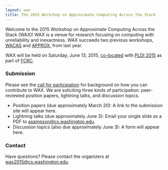 ```yaml
---
layout: wax
title: The 2015 Workshop on Approximate Computing Across the Stack
---
```

Welcome to the 2015 Workshop on Approximate Computing Across the Stack (WAX)! WAX is a venue for research focusing on computing with unreliability and inexactness. WAX succeeds two previous workshops, [WACAS][] and [APPROX][], from last year.

[wacas]: http://sampa.cs.washington.edu/wacas14/
[approx]: http://approx2014.cs.umass.edu

WAX will be held on Saturday, June 13, 2015, [co-located][pldiwks] with [PLDI 2015][] as part of [FCRC][].

[pldiwks]: http://conf.researchr.org/track/pldi2015/pldi2015-workshops
[FCRC]: http://fcrc.acm.org/
[PLDI 2015]: http://conf.researchr.org/home/pldi2015

### Submission

Please see the [call for participation][cfp] for background on how you can contribute to WAX. We are soliciting three kinds of participation: peer-reviewed position papers, lightning talks, and discussion topics.

* Position papers (due approximately March 20): A link to the submission site will appear here.
* Lightning talks (due approximately June 3): Email your single slide as a PDF to [asampson@cs.washington.edu](mailto:asampson@cs.washington.edu).
* Discussion topics (also due approximately June 3): A form will appear here.

[cfp]: cfp.html

### Contact

Have questions? Please contact the organizers at
[wax2015@cs.washington.edu][organizers].

[organizers]: mailto:wax2015@cs.washington.edu
